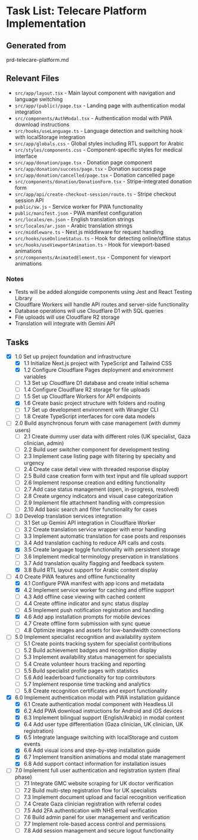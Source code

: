 # Task List: Telecare Platform Implementation

## Generated from

prd-telecare-platform.md

## Relevant Files

- `src/app/layout.tsx` - Main layout component with navigation and language switching
- `src/app/(public)/page.tsx` - Landing page with authentication modal integration
- `src/components/AuthModal.tsx` - Authentication modal with PWA download instructions
- `src/hooks/useLanguage.ts` - Language detection and switching hook with localStorage integration
- `src/app/globals.css` - Global styles including RTL support for Arabic
- `src/styles/components.css` - Component-specific styles for medical interface
- `src/app/donation/page.tsx` - Donation page component
- `src/app/donation/success/page.tsx` - Donation success page
- `src/app/donation/cancelled/page.tsx` - Donation cancelled page  
- `src/components/donation/DonationForm.tsx` - Stripe-integrated donation form
- `src/app/api/create-checkout-session/route.ts` - Stripe checkout session API
- `public/sw.js` - Service worker for PWA functionality
- `public/manifest.json` - PWA manifest configuration
- `src/locales/en.json` - English translation strings
- `src/locales/ar.json` - Arabic translation strings
- `src/middleware.ts` - Next.js middleware for request handling
- `src/hooks/useOnlineStatus.ts` - Hook for detecting online/offline status
- `src/hooks/useViewportAnimation.ts` - Hook for viewport-based animations
- `src/components/AnimatedElement.tsx` - Component for viewport animations

### Notes

- Tests will be added alongside components using Jest and React Testing Library
- Cloudflare Workers will handle API routes and server-side functionality
- Database operations will use Cloudflare D1 with SQL queries
- File uploads will use Cloudflare R2 storage
- Translation will integrate with Gemini API

## Tasks

- [x] 1.0 Set up project foundation and infrastructure
  - [x] 1.1 Initialize Next.js project with TypeScript and Tailwind CSS
  - [x] 1.2 Configure Cloudflare Pages deployment and environment variables
  - [ ] 1.3 Set up Cloudflare D1 database and create initial schema
  - [ ] 1.4 Configure Cloudflare R2 storage for file uploads
  - [ ] 1.5 Set up Cloudflare Workers for API endpoints
  - [x] 1.6 Create basic project structure with folders and routing
  - [ ] 1.7 Set up development environment with Wrangler CLI
  - [ ] 1.8 Create TypeScript interfaces for core data models

- [ ] 2.0 Build asynchronous forum with case management (with dummy users)
  - [ ] 2.1 Create dummy user data with different roles (UK specialist, Gaza clinician, admin)
  - [ ] 2.2 Build user switcher component for development testing
  - [ ] 2.3 Implement case listing page with filtering by specialty and urgency
  - [ ] 2.4 Create case detail view with threaded response display
  - [ ] 2.5 Build case creation form with text input and file upload support
  - [ ] 2.6 Implement response creation and editing functionality
  - [ ] 2.7 Add case status management (open, in-progress, resolved)
  - [ ] 2.8 Create urgency indicators and visual case categorization
  - [ ] 2.9 Implement file attachment handling with compression
  - [ ] 2.10 Add basic search and filter functionality for cases

- [ ] 3.0 Develop translation services integration
  - [ ] 3.1 Set up Gemini API integration in Cloudflare Worker
  - [ ] 3.2 Create translation service wrapper with error handling
  - [ ] 3.3 Implement automatic translation for case posts and responses
  - [ ] 3.4 Add translation caching to reduce API calls and costs
  - [x] 3.5 Create language toggle functionality with persistent storage
  - [ ] 3.6 Implement medical terminology preservation in translations
  - [ ] 3.7 Add translation quality flagging and feedback system
  - [x] 3.8 Build RTL layout support for Arabic content display

- [ ] 4.0 Create PWA features and offline functionality
  - [x] 4.1 Configure PWA manifest with app icons and metadata
  - [x] 4.2 Implement service worker for caching and offline support
  - [ ] 4.3 Add offline case viewing with cached content
  - [ ] 4.4 Create offline indicator and sync status display
  - [ ] 4.5 Implement push notification registration and handling
  - [x] 4.6 Add app installation prompts for mobile devices
  - [ ] 4.7 Create offline form submission with sync queue
  - [ ] 4.8 Optimize images and assets for low-bandwidth connections

- [ ] 5.0 Implement specialist recognition and availability system
  - [ ] 5.1 Create points tracking system for specialist contributions
  - [ ] 5.2 Build achievement badges and recognition display
  - [ ] 5.3 Implement availability status management for specialists
  - [ ] 5.4 Create volunteer hours tracking and reporting
  - [ ] 5.5 Build specialist profile pages with statistics
  - [ ] 5.6 Add leaderboard functionality for top contributors
  - [ ] 5.7 Implement response time tracking and analytics
  - [ ] 5.8 Create recognition certificates and export functionality

- [x] 6.0 Implement authentication modal with PWA installation guidance
  - [x] 6.1 Create authentication modal component with Headless UI
  - [x] 6.2 Add PWA download instructions for Android and iOS devices
  - [x] 6.3 Implement bilingual support (English/Arabic) in modal content
  - [x] 6.4 Add user type differentiation (Gaza clinician, UK clinician, UK registration)
  - [x] 6.5 Integrate language switching with localStorage and custom events
  - [x] 6.6 Add visual icons and step-by-step installation guide
  - [x] 6.7 Implement transition animations and modal state management
  - [x] 6.8 Add support contact information for installation issues

- [ ] 7.0 Implement full user authentication and registration system (final phase)
  - [ ] 7.1 Integrate GMC website scraping for UK doctor verification
  - [ ] 7.2 Build multi-step registration flow for UK specialists
  - [ ] 7.3 Implement document upload and facial recognition verification
  - [ ] 7.4 Create Gaza clinician registration with referral codes
  - [ ] 7.5 Add 2FA authentication with NHS email verification
  - [ ] 7.6 Build admin panel for user management and verification
  - [ ] 7.7 Implement role-based access control and permissions
  - [ ] 7.8 Add session management and secure logout functionality